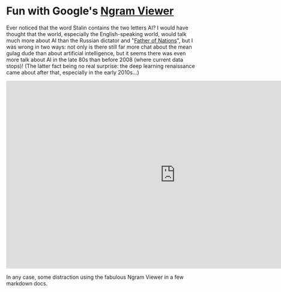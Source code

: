# Fun with Google's [Ngram Viewer](https://books.google.com/ngrams)

Ever noticed that the word Stalin contains the two letters AI? I would have thought that the world, especially the English-speaking world, would talk much more about AI than the Russian dictator and "[Father of Nations](https://en.wikipedia.org/wiki/Stalin's_cult_of_personality)", but I was wrong in two ways: not only is there still far more chat about the mean gulag dude than about artificial intelligence, but it seems there was even more talk about AI in the late 80s than before 2008 (where current data stops)! (The latter fact being no real surprise: the deep learning renaissance came about after that, especially in the early 2010s...)


<iframe name="ngram_chart" src="https://books.google.com/ngrams/interactive_chart?content=Stalin%2CAI&year_start=1920&year_end=2008&corpus=15&smoothing=3&share=&direct_url=t1%3B%2CStalin%3B%2Cc0%3B.t1%3B%2CAI%3B%2Cc0" width=900 height=500 marginwidth=0 marginheight=0 hspace=0 vspace=0 frameborder=0 scrolling=no></iframe>  

In any case, some distraction using the fabulous Ngram Viewer in a few markdown docs.



